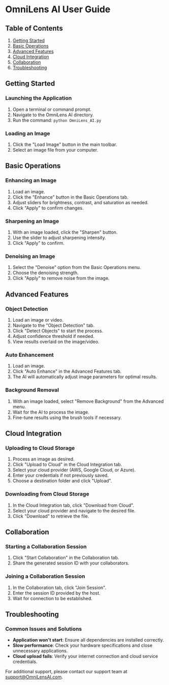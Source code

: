 # OmniLens AI User Guide

## Table of Contents
1. [Getting Started](#getting-started)
2. [Basic Operations](#basic-operations)
3. [Advanced Features](#advanced-features)
4. [Cloud Integration](#cloud-integration)
5. [Collaboration](#collaboration)
6. [Troubleshooting](#troubleshooting)

## Getting Started

### Launching the Application
1. Open a terminal or command prompt.
2. Navigate to the OmniLens AI directory.
3. Run the command:               `python OmniLens_AI.py`

### Loading an Image
1. Click the "Load Image" button in the main toolbar.
2. Select an image file from your computer.

## Basic Operations

### Enhancing an Image
1. Load an image.
2. Click the "Enhance" button in the Basic Operations tab.
3. Adjust sliders for brightness, contrast, and saturation as needed.
4. Click "Apply" to confirm changes.

### Sharpening an Image
1. With an image loaded, click the "Sharpen" button.
2. Use the slider to adjust sharpening intensity.
3. Click "Apply" to confirm.

### Denoising an Image
1. Select the "Denoise" option from the Basic Operations menu.
2. Choose the denoising strength.
3. Click "Apply" to remove noise from the image.

## Advanced Features

### Object Detection
1. Load an image or video.
2. Navigate to the "Object Detection" tab.
3. Click "Detect Objects" to start the process.
4. Adjust confidence threshold if needed.
5. View results overlaid on the image/video.

### Auto Enhancement
1. Load an image.
2. Click "Auto Enhance" in the Advanced Features tab.
3. The AI will automatically adjust image parameters for optimal results.

### Background Removal
1. With an image loaded, select "Remove Background" from the Advanced menu.
2. Wait for the AI to process the image.
3. Fine-tune results using the brush tools if necessary.

## Cloud Integration

### Uploading to Cloud Storage
1. Process an image as desired.
2. Click "Upload to Cloud" in the Cloud Integration tab.
3. Select your cloud provider (AWS, Google Cloud, or Azure).
4. Enter your credentials if not previously saved.
5. Choose a destination folder and click "Upload".

### Downloading from Cloud Storage
1. In the Cloud Integration tab, click "Download from Cloud".
2. Select your cloud provider and navigate to the desired file.
3. Click "Download" to retrieve the file.

## Collaboration

### Starting a Collaboration Session
1. Click "Start Collaboration" in the Collaboration tab.
2. Share the generated session ID with your collaborators.

### Joining a Collaboration Session
1. In the Collaboration tab, click "Join Session".
2. Enter the session ID provided by the host.
3. Wait for connection to be established.

## Troubleshooting

### Common Issues and Solutions
- **Application won't start**: Ensure all dependencies are installed correctly.
- **Slow performance**: Check your hardware specifications and close unnecessary applications.
- **Cloud upload fails**: Verify your internet connection and cloud service credentials.

For additional support, please contact our support team at support@OmniLensAI.com.
